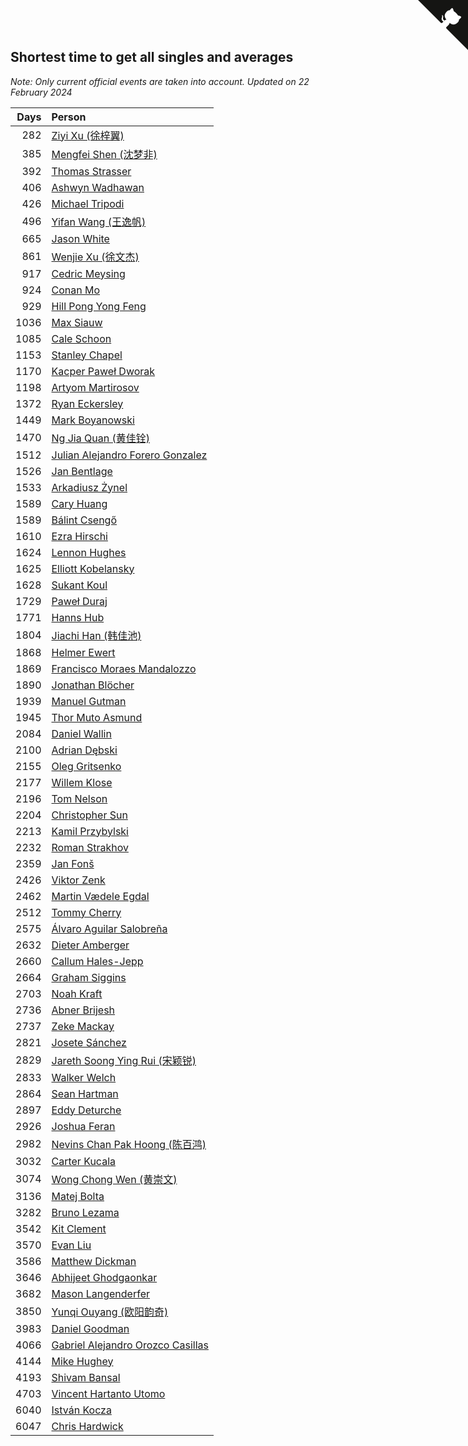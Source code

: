 ## Shortest time to get all singles and averages

*Note: Only current official events are taken into account.*
*Updated on 22 February 2024*

| Days | Person |
| ---: | :--- |
| 282 | [Ziyi Xu (徐梓翼)](https://www.worldcubeassociation.org/persons/2023XUZI01) |
| 385 | [Mengfei Shen (沈梦非)](https://www.worldcubeassociation.org/persons/2018SHEN07) |
| 392 | [Thomas Strasser](https://www.worldcubeassociation.org/persons/2022STRA10) |
| 406 | [Ashwyn Wadhawan](https://www.worldcubeassociation.org/persons/2022WADH02) |
| 426 | [Michael Tripodi](https://www.worldcubeassociation.org/persons/2021TRIP01) |
| 496 | [Yifan Wang (王逸帆)](https://www.worldcubeassociation.org/persons/2017WANY29) |
| 665 | [Jason White](https://www.worldcubeassociation.org/persons/2016WHIT16) |
| 861 | [Wenjie Xu (徐文杰)](https://www.worldcubeassociation.org/persons/2016XUWE02) |
| 917 | [Cedric Meysing](https://www.worldcubeassociation.org/persons/2017MEYS02) |
| 924 | [Conan Mo](https://www.worldcubeassociation.org/persons/2020MOCO01) |
| 929 | [Hill Pong Yong Feng](https://www.worldcubeassociation.org/persons/2017FENG10) |
| 1036 | [Max Siauw](https://www.worldcubeassociation.org/persons/2017SIAU02) |
| 1085 | [Cale Schoon](https://www.worldcubeassociation.org/persons/2014SCHO02) |
| 1153 | [Stanley Chapel](https://www.worldcubeassociation.org/persons/2016CHAP04) |
| 1170 | [Kacper Paweł Dworak](https://www.worldcubeassociation.org/persons/2020DWOR01) |
| 1198 | [Artyom Martirosov](https://www.worldcubeassociation.org/persons/2016MART29) |
| 1372 | [Ryan Eckersley](https://www.worldcubeassociation.org/persons/2019ECKE02) |
| 1449 | [Mark Boyanowski](https://www.worldcubeassociation.org/persons/2014BOYA01) |
| 1470 | [Ng Jia Quan (黄佳铨)](https://www.worldcubeassociation.org/persons/2015QUAN03) |
| 1512 | [Julian Alejandro Forero Gonzalez](https://www.worldcubeassociation.org/persons/2018GONZ30) |
| 1526 | [Jan Bentlage](https://www.worldcubeassociation.org/persons/2010BENT01) |
| 1533 | [Arkadiusz Żynel](https://www.worldcubeassociation.org/persons/2018ZYNE01) |
| 1589 | [Cary Huang](https://www.worldcubeassociation.org/persons/2015HUAN48) |
| 1589 | [Bálint Csengő](https://www.worldcubeassociation.org/persons/2019CSEN01) |
| 1610 | [Ezra Hirschi](https://www.worldcubeassociation.org/persons/2019HIRS01) |
| 1624 | [Lennon Hughes](https://www.worldcubeassociation.org/persons/2017HUGH04) |
| 1625 | [Elliott Kobelansky](https://www.worldcubeassociation.org/persons/2019KOBE03) |
| 1628 | [Sukant Koul](https://www.worldcubeassociation.org/persons/2014KOUL01) |
| 1729 | [Paweł Duraj](https://www.worldcubeassociation.org/persons/2016DURA09) |
| 1771 | [Hanns Hub](https://www.worldcubeassociation.org/persons/2013HUBH01) |
| 1804 | [Jiachi Han (韩佳池)](https://www.worldcubeassociation.org/persons/2014HANJ02) |
| 1868 | [Helmer Ewert](https://www.worldcubeassociation.org/persons/2015EWER01) |
| 1869 | [Francisco Moraes Mandalozzo](https://www.worldcubeassociation.org/persons/2017MAND13) |
| 1890 | [Jonathan Blöcher](https://www.worldcubeassociation.org/persons/2018BLOC01) |
| 1939 | [Manuel Gutman](https://www.worldcubeassociation.org/persons/2017GUTM01) |
| 1945 | [Thor Muto Asmund](https://www.worldcubeassociation.org/persons/2017ASMU01) |
| 2084 | [Daniel Wallin](https://www.worldcubeassociation.org/persons/2013WALL03) |
| 2100 | [Adrian Dębski](https://www.worldcubeassociation.org/persons/2017DEBS01) |
| 2155 | [Oleg Gritsenko](https://www.worldcubeassociation.org/persons/2011GRIT01) |
| 2177 | [Willem Klose](https://www.worldcubeassociation.org/persons/2017KLOS01) |
| 2196 | [Tom Nelson](https://www.worldcubeassociation.org/persons/2013NELS01) |
| 2204 | [Christopher Sun](https://www.worldcubeassociation.org/persons/2017SUNC02) |
| 2213 | [Kamil Przybylski](https://www.worldcubeassociation.org/persons/2016PRZY01) |
| 2232 | [Roman Strakhov](https://www.worldcubeassociation.org/persons/2012STRA02) |
| 2359 | [Jan Fonš](https://www.worldcubeassociation.org/persons/2017FONS04) |
| 2426 | [Viktor Zenk](https://www.worldcubeassociation.org/persons/2016ZENK01) |
| 2462 | [Martin Vædele Egdal](https://www.worldcubeassociation.org/persons/2013EGDA02) |
| 2512 | [Tommy Cherry](https://www.worldcubeassociation.org/persons/2015CHER07) |
| 2575 | [Álvaro Aguilar Salobreña](https://www.worldcubeassociation.org/persons/2015SALO01) |
| 2632 | [Dieter Amberger](https://www.worldcubeassociation.org/persons/2016AMBE02) |
| 2660 | [Callum Hales-Jepp](https://www.worldcubeassociation.org/persons/2012HALE01) |
| 2664 | [Graham Siggins](https://www.worldcubeassociation.org/persons/2016SIGG01) |
| 2703 | [Noah Kraft](https://www.worldcubeassociation.org/persons/2016KRAF01) |
| 2736 | [Abner Brijesh](https://www.worldcubeassociation.org/persons/2016BRIJ01) |
| 2737 | [Zeke Mackay](https://www.worldcubeassociation.org/persons/2015MACK06) |
| 2821 | [Josete Sánchez](https://www.worldcubeassociation.org/persons/2015SANC18) |
| 2829 | [Jareth Soong Ying Rui (宋颖锐)](https://www.worldcubeassociation.org/persons/2016SOON01) |
| 2833 | [Walker Welch](https://www.worldcubeassociation.org/persons/2011WELC01) |
| 2864 | [Sean Hartman](https://www.worldcubeassociation.org/persons/2016HART02) |
| 2897 | [Eddy Deturche](https://www.worldcubeassociation.org/persons/2014DETU01) |
| 2926 | [Joshua Feran](https://www.worldcubeassociation.org/persons/2011FERA01) |
| 2982 | [Nevins Chan Pak Hoong (陈百鸿)](https://www.worldcubeassociation.org/persons/2010CHAN20) |
| 3032 | [Carter Kucala](https://www.worldcubeassociation.org/persons/2015KUCA01) |
| 3074 | [Wong Chong Wen (黄崇文)](https://www.worldcubeassociation.org/persons/2014WENW01) |
| 3136 | [Matej Bolta](https://www.worldcubeassociation.org/persons/2015BOLT01) |
| 3282 | [Bruno Lezama](https://www.worldcubeassociation.org/persons/2014LEZA02) |
| 3542 | [Kit Clement](https://www.worldcubeassociation.org/persons/2008CLEM01) |
| 3570 | [Evan Liu](https://www.worldcubeassociation.org/persons/2009LIUE01) |
| 3586 | [Matthew Dickman](https://www.worldcubeassociation.org/persons/2013DICK01) |
| 3646 | [Abhijeet Ghodgaonkar](https://www.worldcubeassociation.org/persons/2013GHOD01) |
| 3682 | [Mason Langenderfer](https://www.worldcubeassociation.org/persons/2013LANG03) |
| 3850 | [Yunqi Ouyang (欧阳韵奇)](https://www.worldcubeassociation.org/persons/2007YUNQ01) |
| 3983 | [Daniel Goodman](https://www.worldcubeassociation.org/persons/2013GOOD01) |
| 4066 | [Gabriel Alejandro Orozco Casillas](https://www.worldcubeassociation.org/persons/2008CASI01) |
| 4144 | [Mike Hughey](https://www.worldcubeassociation.org/persons/2007HUGH01) |
| 4193 | [Shivam Bansal](https://www.worldcubeassociation.org/persons/2011BANS02) |
| 4703 | [Vincent Hartanto Utomo](https://www.worldcubeassociation.org/persons/2010UTOM01) |
| 6040 | [István Kocza](https://www.worldcubeassociation.org/persons/2005KOCZ01) |
| 6047 | [Chris Hardwick](https://www.worldcubeassociation.org/persons/2003HARD01) |


<a href="https://github.com/jonatanklosko/wca_statistics" class="github-corner" aria-label="View source on Github"><svg width="80" height="80" viewBox="0 0 250 250" style="fill:#151513; color:#fff; position: absolute; top: 0; border: 0; right: 0;" aria-hidden="true"><path d="M0,0 L115,115 L130,115 L142,142 L250,250 L250,0 Z"></path><path d="M128.3,109.0 C113.8,99.7 119.0,89.6 119.0,89.6 C122.0,82.7 120.5,78.6 120.5,78.6 C119.2,72.0 123.4,76.3 123.4,76.3 C127.3,80.9 125.5,87.3 125.5,87.3 C122.9,97.6 130.6,101.9 134.4,103.2" fill="currentColor" style="transform-origin: 130px 106px;" class="octo-arm"></path><path d="M115.0,115.0 C114.9,115.1 118.7,116.5 119.8,115.4 L133.7,101.6 C136.9,99.2 139.9,98.4 142.2,98.6 C133.8,88.0 127.5,74.4 143.8,58.0 C148.5,53.4 154.0,51.2 159.7,51.0 C160.3,49.4 163.2,43.6 171.4,40.1 C171.4,40.1 176.1,42.5 178.8,56.2 C183.1,58.6 187.2,61.8 190.9,65.4 C194.5,69.0 197.7,73.2 200.1,77.6 C213.8,80.2 216.3,84.9 216.3,84.9 C212.7,93.1 206.9,96.0 205.4,96.6 C205.1,102.4 203.0,107.8 198.3,112.5 C181.9,128.9 168.3,122.5 157.7,114.1 C157.9,116.9 156.7,120.9 152.7,124.9 L141.0,136.5 C139.8,137.7 141.6,141.9 141.8,141.8 Z" fill="currentColor" class="octo-body"></path></svg></a><style>.github-corner:hover .octo-arm{animation:octocat-wave 560ms ease-in-out}@keyframes octocat-wave{0%,100%{transform:rotate(0)}20%,60%{transform:rotate(-25deg)}40%,80%{transform:rotate(10deg)}}@media (max-width:500px){.github-corner:hover .octo-arm{animation:none}.github-corner .octo-arm{animation:octocat-wave 560ms ease-in-out}}</style>
